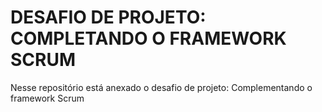 # DESAFIO DE PROJETO: COMPLETANDO O FRAMEWORK SCRUM
Nesse repositório está anexado o desafio de projeto: Complementando o framework Scrum
